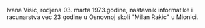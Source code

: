 Ivana Visic, rodjena 03. marta 1973.godine, nastavnik informatike i racunarstva vec 23 godine u Osnovnoj skoli "Milan Rakic" u Mionici.
